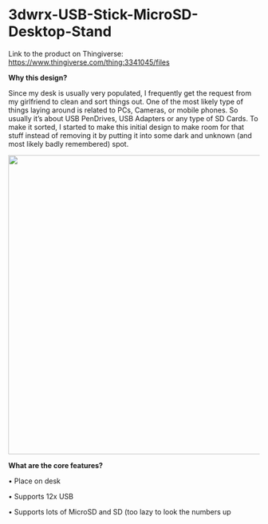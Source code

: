 # 3dwrx-USB-Stick-MicroSD-Desktop-Stand

Link to the product on Thingiverse:
https://www.thingiverse.com/thing:3341045/files


**Why this design?**

Since my desk is usually very populated, I frequently get the request from my girlfriend to clean and sort things out. One of the most likely type of things laying around is related to PCs, Cameras, or mobile phones. So usually it’s about USB PenDrives, USB Adapters or any type of SD Cards.
To make it sorted, I started to make this initial design to make room for that stuff instead of removing it by putting it into some dark and unknown (and most likely badly remembered) spot.


<p align="center">
  <img 
    width="600"
    height="600"
    src="https://github.com/thomaszipf/3dwrx-USB-Stick-MicroSD-Desktop-Stand/blob/main/Images/USB-Stick-and-MicroSD-Desktop-Stand.PNG"
  >
</p>


**What are the core features?**

• Place on desk

• Supports 12x USB

• Supports lots of MicroSD and SD (too lazy to look the numbers up
